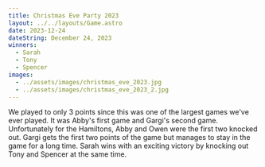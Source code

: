 ```yaml
---
title: Christmas Eve Party 2023
layout: ../../layouts/Game.astro
date: 2023-12-24
dateString: December 24, 2023
winners:
  - Sarah
  - Tony
  - Spencer
images:
  - ../assets/images/christmas_eve_2023.jpg
  - ../assets/images/christmas_eve_2023_2.jpg
---
```


We played to only 3 points since this was one of the largest games we've ever played. It was Abby's first game and Gargi's second game. Unfortunately for the Hamiltons, Abby and Owen were the first two knocked out. Gargi gets the first two points of the game but manages to stay in the game for a long time. Sarah wins with an exciting victory by knocking out Tony and Spencer at the same time.
